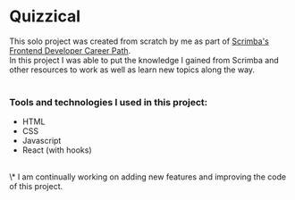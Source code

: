 # Quizzical

This solo project was created from scratch by me as part of [Scrimba's Frontend Developer Career Path](https://scrimba.com/learn/frontend).\
In this project I was able to put the knowledge I gained from Scrimba and other resources to work as well as learn new topics along the way.
<br>
<br>
### Tools and technologies I used in this project:
- HTML
- CSS
- Javascript
- React (with hooks)
<br>
\* I am continually working on adding new features and improving the code of this project.
